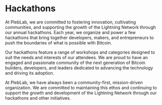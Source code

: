 # Hackathons

At PlebLab, we are committed to fostering innovation, cultivating communities, and supporting the growth of the Lightning Network through our annual hackathons. Each year, we organize and power a few hackathons that bring together developers, makers, and entrepreneurs to push the boundaries of what is possible with Bitcoin.

Our hackathons feature a range of workshops and categories designed to suit the needs and interests of our attendees. We are proud to have an engaged and passionate community of the next generation of Bitcoin builders, developers, and leaders dedicated to advancing the technology and driving its adoption.

At PlebLab, we have always been a community-first, mission-driven organization. We are committed to maintaining this ethos and continuing to support the growth and development of the Lightning Network through our hackathons and other initiatives.
